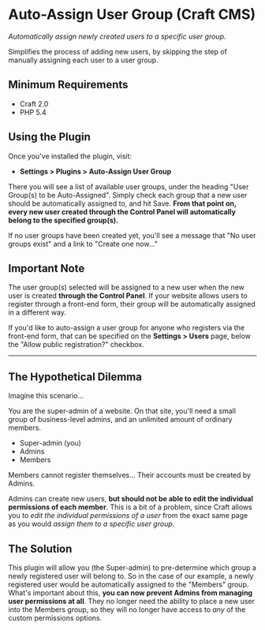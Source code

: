 Auto-Assign User Group (Craft CMS)
=================================================

_Automatically assign newly created users to a specific user group._

Simplifies the process of adding new users, by skipping the step of manually assigning each user to a user group.

## Minimum Requirements

 - Craft 2.0
 - PHP 5.4

## Using the Plugin

Once you've installed the plugin, visit:

- **Settings > Plugins > Auto-Assign User Group**

There you will see a list of available user groups, under the heading "User Group(s) to be Auto-Assigned". Simply check each group that a new user should be automatically assigned to, and hit Save. **From that point on, every new user created through the Control Panel will automatically belong to the specified group(s).**

If no user groups have been created yet, you'll see a message that "No user groups exist" and a link to "Create one now..."

## Important Note

The user group(s) selected will be assigned to a new user when the new user is created **through the Control Panel**. If your website allows users to register through a front-end form, their group will be automatically assigned in a different way.

If you'd like to auto-assign a user group for anyone who registers via the front-end form, that can be specified on the **Settings > Users** page, below the "Allow public registration?" checkbox.

***

## The Hypothetical Dilemma

Imagine this scenario...

You are the super-admin of a website. On that site, you'll need a small group of business-level admins, and an unlimited amount of ordinary members.

 - Super-admin (you)
 - Admins
 - Members

Members cannot register themselves... Their accounts must be created by Admins.

Admins can create new users, **but should not be able to edit the individual permissions of each member**. This is a bit of a problem, since Craft allows you to _edit the individual permissions of a user_ from the exact same page as you would _assign them to a specific user group_.

## The Solution

This plugin will allow you (the Super-admin) to pre-determine which group a newly registered user will belong to. So in the case of our example, a newly registered user would be automatically assigned to the "Members" group. What's important about this, **you can now prevent Admins from managing user permissions at all**. They no longer need the ability to place a new user into the Members group, so they will no longer have access to _any_ of the custom permissions options.
